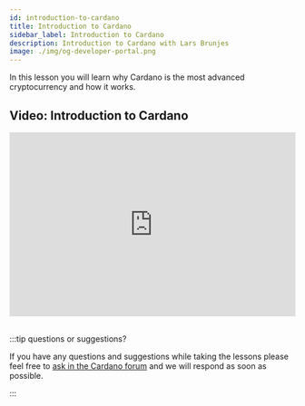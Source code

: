 ```yaml
---
id: introduction-to-cardano
title: Introduction to Cardano
sidebar_label: Introduction to Cardano
description: Introduction to Cardano with Lars Brunjes
image: ./img/og-developer-portal.png
--- 
```


In this lesson you will learn why Cardano is the most advanced cryptocurrency and how it works.

## Video: Introduction to Cardano

<iframe width="100%" height="325" src="https://www.youtube.com/embed/zJUJG6V0Y1o" frameborder="0" allow="accelerometer; autoplay; clipboard-write; encrypted-media; gyroscope; picture-in-picture" allowfullscreen></iframe> 
<br/><br/>  

  
:::tip questions or suggestions?

If you have any questions and suggestions while taking the lessons please feel free to [ask in the Cardano forum](https://forum.cardano.org/c/staking-delegation/setup-a-stake-pool/158) and we will respond as soon as possible. 

:::